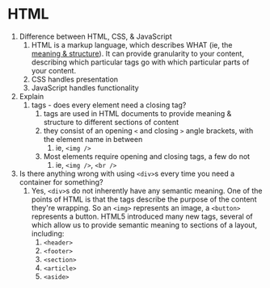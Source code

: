 # HTML

1. Difference between HTML, CSS, & JavaScript
   1. HTML is a markup language, which describes WHAT (ie, the [meaning & structure](https://developer.mozilla.org/en-US/docs/Web/HTML)). It can provide granularity to your content, describing which particular tags go with which particular parts of your content.
   2. CSS handles presentation
   3. JavaScript handles functionality
2. Explain
   1. tags - does every element need a closing tag?
      1. tags are used in HTML documents to provide meaning & structure to different sections of content
      2. they consist of an opening `<` and closing `>` angle brackets, with the element name in between
         1. ie, `<img />`
      3. Most elements require opening and closing tags, a few do not
         1. ie, `<img />`, `<br />`
3. Is there anything wrong with using `<div>`s every time you need a container for something?
   1. Yes, `<div>`s do not inherently have any semantic meaning. One of the points of HTML is that the tags describe the purpose of the content they're wrapping. So an `<img>` represents an image, a `<button>` represents a button. HTML5 introduced many new tags, several of which allow us to provide semantic meaning to sections of a layout, including:
      1. `<header>`
      2. `<footer>`
      3. `<section>`
      4. `<article>`
      5. `<aside>`